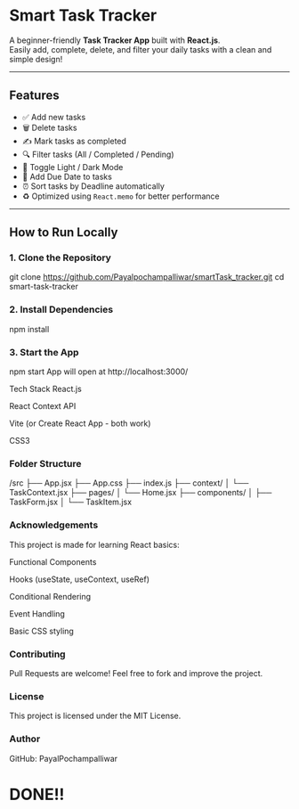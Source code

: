#  Smart Task Tracker

A beginner-friendly **Task Tracker App** built with **React.js**.  
Easily add, complete, delete, and filter your daily tasks with a clean and simple design!

---

## Features

- ✅ Add new tasks
- 🗑️ Delete tasks
- ✍️ Mark tasks as completed
- 🔍 Filter tasks (All / Completed / Pending)
- 🌙 Toggle Light / Dark Mode
- 📅 Add Due Date to tasks
- ⏰ Sort tasks by Deadline automatically
- ♻️ Optimized using `React.memo` for better performance

---

## How to Run Locally

### 1. Clone the Repository
git clone https://github.com/Payalpochampalliwar/smartTask_tracker.git
cd smart-task-tracker

### 2. Install Dependencies
npm install

### 3. Start the App

npm start
App will open at http://localhost:3000/ 

Tech Stack
React.js

React Context API

Vite (or Create React App - both work)

CSS3

### Folder Structure
/src
 ├── App.jsx
 ├── App.css
 ├── index.js
 ├── context/
 │    └── TaskContext.jsx
 ├── pages/
 │    └── Home.jsx
 ├── components/
 │    ├── TaskForm.jsx
 │    └── TaskItem.jsx

### Acknowledgements
This project is made for learning React basics:

Functional Components

Hooks (useState, useContext, useRef)

Conditional Rendering

Event Handling

Basic CSS styling

### Contributing
Pull Requests are welcome!
Feel free to fork and improve the project. 

### License
This project is licensed under the MIT License.

### Author
GitHub: PayalPochampalliwar

#  DONE!!
